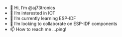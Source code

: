 - 👋 Hi, I’m @aj73tronics
- 👀 I’m interested in IOT
- 🌱 I’m currently learning ESP-IDF
- 💞️ I’m looking to collaborate on ESP-IDF components
- 📫 How to reach me ...ping!

<!---
aj73tronics/aj73tronics is a ✨ special ✨ repository because its `README.md` (this file) appears on your GitHub profile.
You can click the Preview link to take a look at your changes.
--->
